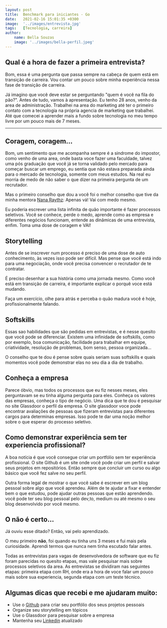```yaml
---
layout: post
title:  Benchmark para iniciantes - Go
date:   2021-02-16 15:01:35 +0300
image:  '../images/entrevista.jpg'
tags:   [Tecnologia, carreira]
author:
    name: Bella Souzas
    image: '../images/bella-perfil.jpeg'
---
```


## Qual é a hora de fazer a primeira entrevista?

Bom, essa é uma pergunta que passa sempre na cabeça de quem está em transição de carreira. Vou contar um pouco sobre minha experiência nessa fase de transição de carreira.

Já imagino que você deve estar se perguntando "quem é você na fila do pão?". Antes de tudo, vamos à apresentação. Eu tenho 28 anos, venho da area de administração. Trabalhei na area do marketing até ter o primeiro contato com a tecnologia na própria agencia de marketing que trabalhei. Até que comecei a aprender mais a fundo sobre tecnologia no meu tempo livre por um pouco mais de 7 meses.

---

## Coragem, coragem...

Bom, um sentimento que me acompanha sempre é a sindrome do impostor, como venho de uma area, onde basta voce fazer uma faculdade, talvez uma pós graduação que você já se torna validado pelo mercado para começar buscar um emprego, eu sentia que não estava preparada ainda para o mercado de tecnologia, somente com meus estudos. Na real eu morria de medo de não saber o que dizer na primeira pergunta de um recrutador.

Mas o primeiro conselho que dou a você foi o melhor conselho que tive da minha mentora [Nana Raythz](https://twitter.com/shebangbash): Apenas vá! Vai com medo mesmo.

Eu poderia escrever uma lista infinita de quão importante é fazer processos seletivos. Você se conhece, perde o medo, aprende como as empresa e diferentes negócios funcionam, entende as dinâmicas de uma entrevista, enfim. Toma uma dose de coragem e VAI!

## Storytelling

Antes de se inscrever num processo é preciso de uma dose de auto conhecimento, às vezes isso pode ser difícil. Mas pense que você está indo para uma negociação, onde você precisa convencer o recrutador de te contratar.

É preciso desenhar a sua história como uma jornada mesmo. Como você está em transição de carreira, é importante explicar o porquê voce está mudando.

Faça um exercício, olhe para atrás e perceba o quão madura você é hoje, profissionalmente falando.

## Softskills

Essas sao habilidades que são pedidas em entrevistas, e é nesse quesito que você pode se diferenciar. Existem uma infinidade de softskills, como por exemplo, boa comunicação, facilidade para trabalhar em equipe, criatividade, resolução de problemas, bom senso, pessoa organizada...

O conselho que te dou é pense sobre quais seriam suas softskills e quais momentos você pode demonstrar elas no seu dia a dia de trabalho.

## Conheça a empresa

Parece óbvio, mas todos os processos que eu fiz nesses meses, eles perguntavam se eu tinha alguma pergunta para eles. Conheça os valores das empresas, conheça o tipo de negócio. Uma dica que te dou é pesquisar no site Glassdoor o perfil da empresa. O site glassdoor voce pode encontrar avaliações de pessoas que fizeram entrevistas para diferentes cargos para determinas empresas. Isso pode te dar uma noção melhor sobre o que esperar do processo seletivo.

## Como demonstrar experiência sem ter experiencia profissional?

A boa notícia é que você consegue criar um portfólio sem ter experiência profissional. O site Github é um site onde você pode criar um perfil e salvar seus projetos em repositórios. Então sempre que concluir um curso ou algo básico que você fez salve no seu perfil.

Outra forma legal de mostrar o que você sabe é escrever em um blog pessoal sobre algo que você aprendeu. Além de te ajudar a fixar e entender bem o que estudou, pode ajudar outras pessoas que estão aprendendo. você pode ter seu blog pessoal pelo dev,to, medium ou até mesmo o seu blog desenvolvido por você mesmo.

## O não é certo…

Já ouviu esse ditado? Então, vai pelo aprendizado.

O meu primeiro **não**, foi quando eu tinha uns 3 meses e fui mais pela curiosidade. Aprendi termos que nunca nem tinha escutado falar antes.

Todas as entrevistas para vagas de desenvolvedora de software que eu fiz foram parecidas no quesito etapas, mas vale pesquisar mais sobre processos seletivos da area. As entrevistas se dividiram nas seguintes etapas: primeira etapa com RH, onde era a hora de voce falar um pouco mais sobre sua experiencia, segunda etapa com um teste técnico.

## Algumas dicas que recebi e me ajudaram muito:

- Use o [Github](https://github.com/) para criar seu portfólio dos seus projetos pessoais
- Organize seu storytelling em tópicos
- Use o Glassdoor para pesquisar sobre a empresa
- Mantenha seu [Linkedin](https://www.linkedin.com/) atualizado


